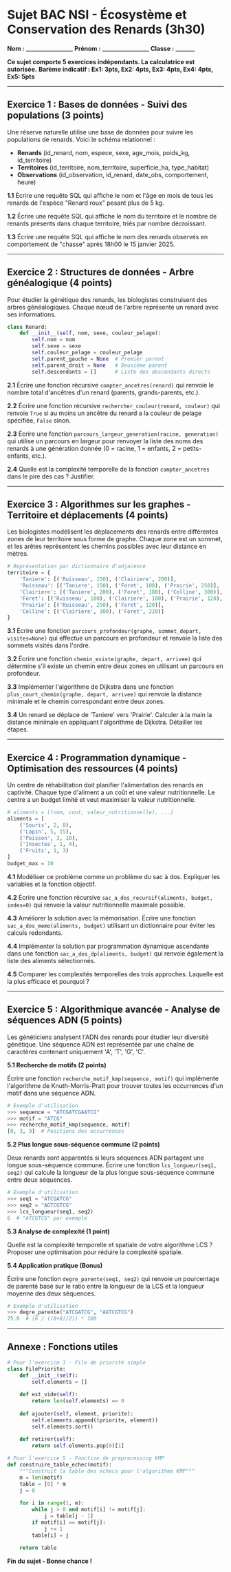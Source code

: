# Sujet BAC NSI - Écosystème et Conservation des Renards (3h30)
**Nom :** _________________ **Prénom :** _________________ **Classe :** _______

**Ce sujet comporte 5 exercices indépendants. La calculatrice est autorisée.**
**Barème indicatif : Ex1: 3pts, Ex2: 4pts, Ex3: 4pts, Ex4: 4pts, Ex5: 5pts**

---

## Exercice 1 : Bases de données - Suivi des populations (3 points)

Une réserve naturelle utilise une base de données pour suivre les populations de renards. Voici le schéma relationnel :

- **Renards** (id_renard, nom, espece, sexe, age_mois, poids_kg, id_territoire)
- **Territoires** (id_territoire, nom_territoire, superficie_ha, type_habitat)
- **Observations** (id_observation, id_renard, date_obs, comportement, heure)

**1.1** Écrire une requête SQL qui affiche le nom et l'âge en mois de tous les renards de l'espèce "Renard roux" pesant plus de 5 kg.

**1.2** Écrire une requête SQL qui affiche le nom du territoire et le nombre de renards présents dans chaque territoire, triés par nombre décroissant.

**1.3** Écrire une requête SQL qui affiche le nom des renards observés en comportement de "chasse" après 18h00 le 15 janvier 2025.

---

## Exercice 2 : Structures de données - Arbre généalogique (4 points)

Pour étudier la génétique des renards, les biologistes construisent des arbres généalogiques. Chaque nœud de l'arbre représente un renard avec ses informations.

```python
class Renard:
    def __init__(self, nom, sexe, couleur_pelage):
        self.nom = nom
        self.sexe = sexe
        self.couleur_pelage = couleur_pelage
        self.parent_gauche = None  # Premier parent
        self.parent_droit = None   # Deuxième parent
        self.descendants = []      # Liste des descendants directs
```

**2.1** Écrire une fonction récursive `compter_ancetres(renard)` qui renvoie le nombre total d'ancêtres d'un renard (parents, grands-parents, etc.).

**2.2** Écrire une fonction récursive `rechercher_couleur(renard, couleur)` qui renvoie `True` si au moins un ancêtre du renard a la couleur de pelage spécifiée, `False` sinon.

**2.3** Écrire une fonction `parcours_largeur_generation(racine, generation)` qui utilise un parcours en largeur pour renvoyer la liste des noms des renards à une génération donnée (0 = racine, 1 = enfants, 2 = petits-enfants, etc.).

**2.4** Quelle est la complexité temporelle de la fonction `compter_ancetres` dans le pire des cas ? Justifier.

---

## Exercice 3 : Algorithmes sur les graphes - Territoire et déplacements (4 points)

Les biologistes modélisent les déplacements des renards entre différentes zones de leur territoire sous forme de graphe. Chaque zone est un sommet, et les arêtes représentent les chemins possibles avec leur distance en mètres.

```python
# Représentation par dictionnaire d'adjacence
territoire = {
    'Taniere': [('Ruisseau', 150), ('Clairiere', 200)],
    'Ruisseau': [('Taniere', 150), ('Foret', 100), ('Prairie', 250)],
    'Clairiere': [('Taniere', 200), ('Foret', 180), ('Colline', 300)],
    'Foret': [('Ruisseau', 100), ('Clairiere', 180), ('Prairie', 120), ('Colline', 220)],
    'Prairie': [('Ruisseau', 250), ('Foret', 120)],
    'Colline': [('Clairiere', 300), ('Foret', 220)]
}
```

**3.1** Écrire une fonction `parcours_profondeur(graphe, sommet_depart, visites=None)` qui effectue un parcours en profondeur et renvoie la liste des sommets visités dans l'ordre.

**3.2** Écrire une fonction `chemin_existe(graphe, depart, arrivee)` qui détermine s'il existe un chemin entre deux zones en utilisant un parcours en profondeur.

**3.3** Implémenter l'algorithme de Dijkstra dans une fonction `plus_court_chemin(graphe, depart, arrivee)` qui renvoie la distance minimale et le chemin correspondant entre deux zones.

**3.4** Un renard se déplace de 'Taniere' vers 'Prairie'. Calculer à la main la distance minimale en appliquant l'algorithme de Dijkstra. Détailler les étapes.

---

## Exercice 4 : Programmation dynamique - Optimisation des ressources (4 points)

Un centre de réhabilitation doit planifier l'alimentation des renards en captivité. Chaque type d'aliment a un coût et une valeur nutritionnelle. Le centre a un budget limité et veut maximiser la valeur nutritionnelle.

```python
# aliments = [(nom, cout, valeur_nutritionnelle), ...]
aliments = [
    ('Souris', 2, 8),
    ('Lapin', 5, 15),
    ('Poisson', 3, 10),
    ('Insectes', 1, 4),
    ('Fruits', 1, 3)
]
budget_max = 10
```

**4.1** Modéliser ce problème comme un problème du sac à dos. Expliquer les variables et la fonction objectif.

**4.2** Écrire une fonction récursive `sac_a_dos_recursif(aliments, budget, index=0)` qui renvoie la valeur nutritionnelle maximale possible.

**4.3** Améliorer la solution avec la mémorisation. Écrire une fonction `sac_a_dos_memo(aliments, budget)` utilisant un dictionnaire pour éviter les calculs redondants.

**4.4** Implémenter la solution par programmation dynamique ascendante dans une fonction `sac_a_dos_dp(aliments, budget)` qui renvoie également la liste des aliments sélectionnés.

**4.5** Comparer les complexités temporelles des trois approches. Laquelle est la plus efficace et pourquoi ?

---

## Exercice 5 : Algorithmique avancée - Analyse de séquences ADN (5 points)

Les généticiens analysent l'ADN des renards pour étudier leur diversité génétique. Une séquence ADN est représentée par une chaîne de caractères contenant uniquement 'A', 'T', 'G', 'C'.

**5.1 Recherche de motifs (2 points)**

Écrire une fonction `recherche_motif_kmp(sequence, motif)` qui implémente l'algorithme de Knuth-Morris-Pratt pour trouver toutes les occurrences d'un motif dans une séquence ADN.

```python
# Exemple d'utilisation
>>> sequence = "ATCGATCGAATCG"
>>> motif = "ATCG"
>>> recherche_motif_kmp(sequence, motif)
[0, 3, 9]  # Positions des occurrences
```

**5.2 Plus longue sous-séquence commune (2 points)**

Deux renards sont apparentés si leurs séquences ADN partagent une longue sous-séquence commune. Écrire une fonction `lcs_longueur(seq1, seq2)` qui calcule la longueur de la plus longue sous-séquence commune entre deux séquences.

```python
# Exemple d'utilisation
>>> seq1 = "ATCGATCG"
>>> seq2 = "AGTCGTCG"
>>> lcs_longueur(seq1, seq2)
6  # "ATCGTCG" par exemple
```

**5.3 Analyse de complexité (1 point)**

Quelle est la complexité temporelle et spatiale de votre algorithme LCS ? Proposer une optimisation pour réduire la complexité spatiale.

**5.4 Application pratique (Bonus)**

Écrire une fonction `degre_parente(seq1, seq2)` qui renvoie un pourcentage de parenté basé sur le ratio entre la longueur de la LCS et la longueur moyenne des deux séquences.

```python
# Exemple d'utilisation
>>> degre_parente("ATCGATCG", "AGTCGTCG")
75.0  # (6 / ((8+8)/2)) * 100
```

---

## Annexe : Fonctions utiles

```python
# Pour l'exercice 3 - File de priorité simple
class FilePriorite:
    def __init__(self):
        self.elements = []
    
    def est_vide(self):
        return len(self.elements) == 0
    
    def ajouter(self, element, priorite):
        self.elements.append((priorite, element))
        self.elements.sort()
    
    def retirer(self):
        return self.elements.pop(0)[1]

# Pour l'exercice 5 - Fonction de préprocessing KMP
def construire_table_echec(motif):
    """Construit la table des échecs pour l'algorithme KMP"""
    m = len(motif)
    table = [0] * m
    j = 0
    
    for i in range(1, m):
        while j > 0 and motif[i] != motif[j]:
            j = table[j - 1]
        if motif[i] == motif[j]:
            j += 1
        table[i] = j
    
    return table
```

**Fin du sujet - Bonne chance !**